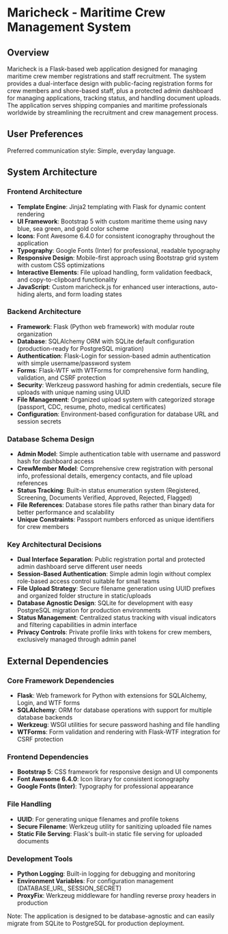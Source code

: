 # Maricheck - Maritime Crew Management System

## Overview

Maricheck is a Flask-based web application designed for managing maritime crew member registrations and staff recruitment. The system provides a dual-interface design with public-facing registration forms for crew members and shore-based staff, plus a protected admin dashboard for managing applications, tracking status, and handling document uploads. The application serves shipping companies and maritime professionals worldwide by streamlining the recruitment and crew management process.

## User Preferences

Preferred communication style: Simple, everyday language.

## System Architecture

### Frontend Architecture
- **Template Engine**: Jinja2 templating with Flask for dynamic content rendering
- **UI Framework**: Bootstrap 5 with custom maritime theme using navy blue, sea green, and gold color scheme
- **Icons**: Font Awesome 6.4.0 for consistent iconography throughout the application
- **Typography**: Google Fonts (Inter) for professional, readable typography
- **Responsive Design**: Mobile-first approach using Bootstrap grid system with custom CSS optimizations
- **Interactive Elements**: File upload handling, form validation feedback, and copy-to-clipboard functionality
- **JavaScript**: Custom maricheck.js for enhanced user interactions, auto-hiding alerts, and form loading states

### Backend Architecture
- **Framework**: Flask (Python web framework) with modular route organization
- **Database**: SQLAlchemy ORM with SQLite default configuration (production-ready for PostgreSQL migration)
- **Authentication**: Flask-Login for session-based admin authentication with simple username/password system
- **Forms**: Flask-WTF with WTForms for comprehensive form handling, validation, and CSRF protection
- **Security**: Werkzeug password hashing for admin credentials, secure file uploads with unique naming using UUID
- **File Management**: Organized upload system with categorized storage (passport, CDC, resume, photo, medical certificates)
- **Configuration**: Environment-based configuration for database URL and session secrets

### Database Schema Design
- **Admin Model**: Simple authentication table with username and password hash for dashboard access
- **CrewMember Model**: Comprehensive crew registration with personal info, professional details, emergency contacts, and file upload references
- **Status Tracking**: Built-in status enumeration system (Registered, Screening, Documents Verified, Approved, Rejected, Flagged)
- **File References**: Database stores file paths rather than binary data for better performance and scalability
- **Unique Constraints**: Passport numbers enforced as unique identifiers for crew members

### Key Architectural Decisions
- **Dual Interface Separation**: Public registration portal and protected admin dashboard serve different user needs
- **Session-Based Authentication**: Simple admin login without complex role-based access control suitable for small teams
- **File Upload Strategy**: Secure filename generation using UUID prefixes and organized folder structure in static/uploads
- **Database Agnostic Design**: SQLite for development with easy PostgreSQL migration for production environments
- **Status Management**: Centralized status tracking with visual indicators and filtering capabilities in admin interface
- **Privacy Controls**: Private profile links with tokens for crew members, exclusively managed through admin panel

## External Dependencies

### Core Framework Dependencies
- **Flask**: Web framework for Python with extensions for SQLAlchemy, Login, and WTF forms
- **SQLAlchemy**: ORM for database operations with support for multiple database backends
- **Werkzeug**: WSGI utilities for secure password hashing and file handling
- **WTForms**: Form validation and rendering with Flask-WTF integration for CSRF protection

### Frontend Dependencies
- **Bootstrap 5**: CSS framework for responsive design and UI components
- **Font Awesome 6.4.0**: Icon library for consistent iconography
- **Google Fonts (Inter)**: Typography for professional appearance

### File Handling
- **UUID**: For generating unique filenames and profile tokens
- **Secure Filename**: Werkzeug utility for sanitizing uploaded file names
- **Static File Serving**: Flask's built-in static file serving for uploaded documents

### Development Tools
- **Python Logging**: Built-in logging for debugging and monitoring
- **Environment Variables**: For configuration management (DATABASE_URL, SESSION_SECRET)
- **ProxyFix**: Werkzeug middleware for handling reverse proxy headers in production

Note: The application is designed to be database-agnostic and can easily migrate from SQLite to PostgreSQL for production deployment.